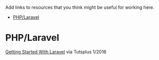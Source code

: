 Add links to resources that you think might be useful for working here.

- [PHP/Laravel](#php)

# <a name="php"></a>PHP/Laravel

[Getting Started With Laravel](http://code.tutsplus.com/tutorials/getting-started-with-laravel--cms-25386) via Tutsplus 1/2016
